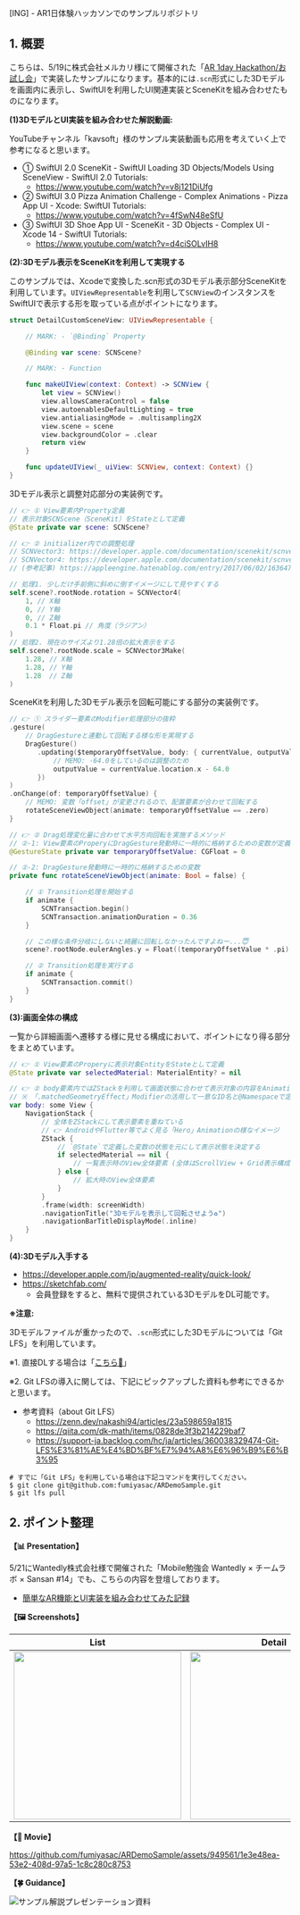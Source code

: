 [ING] - AR1日体験ハッカソンでのサンプルリポジトリ

## 1. 概要

こちらは、5/19に株式会社メルカリ様にて開催された「[AR 1day Hackathon/お試し会](https://melting-hack.connpass.com/event/317845/)」で実装したサンプルになります。基本的には`.scn`形式にした3Dモデルを画面内に表示し、SwiftUIを利用したUI関連実装とSceneKitを組み合わせたものになります。

__(1)3DモデルとUI実装を組み合わせた解説動画:__ 

YouTubeチャンネル「kavsoft」様のサンプル実装動画も応用を考えていく上で参考になると思います。

- ① SwiftUI 2.0 SceneKit - SwiftUI Loading 3D Objects/Models Using SceneView - SwiftUI 2.0 Tutorials: 
  - https://www.youtube.com/watch?v=v8j121DiUfg
- ② SwiftUI 3.0 Pizza Animation Challenge - Complex Animations - Pizza App UI - Xcode: SwiftUI Tutorials:
  - https://www.youtube.com/watch?v=4fSwN48eSfU
- ③ SwiftUI 3D Shoe App UI - SceneKit - 3D Objects - Complex UI - Xcode 14 - SwiftUI Tutorials:
  - https://www.youtube.com/watch?v=d4ciSOLvIH8

__(2):3Dモデル表示をSceneKitを利用して実現する__ 

このサンプルでは、Xcodeで変換した.scn形式の3Dモデル表示部分SceneKitを利用しています。`UIViewRepresentable`を利用して`SCNView`のインスタンスをSwiftUIで表示する形を取っている点がポイントになります。

```swift
struct DetailCustomSceneView: UIViewRepresentable {

    // MARK: - `@Binding` Property

    @Binding var scene: SCNScene?

    // MARK: - Function

    func makeUIView(context: Context) -> SCNView {
        let view = SCNView()
        view.allowsCameraControl = false
        view.autoenablesDefaultLighting = true
        view.antialiasingMode = .multisampling2X
        view.scene = scene
        view.backgroundColor = .clear
        return view
    }

    func updateUIView(_ uiView: SCNView, context: Context) {}
}
```

3Dモデル表示と調整対応部分の実装例です。

```swift
// 👉 ① View要素内Property定義
// 表示対象SCNScene（SceneKit）をStateとして定義
@State private var scene: SCNScene?

// 👉 ② initializer内での調整処理
// SCNVector3: https://developer.apple.com/documentation/scenekit/scnvector3
// SCNVector4: https://developer.apple.com/documentation/scenekit/scnvector4
// (参考記事) https://appleengine.hatenablog.com/entry/2017/06/02/163647

// 処理1. 少しだけ手前側に斜めに倒すイメージにして見やすくする
self.scene?.rootNode.rotation = SCNVector4(
    1, // X軸
    0, // Y軸
    0, // Z軸
    0.1 * Float.pi // 角度（ラジアン）
)
// 処理2. 現在のサイズより1.28倍の拡大表示をする
self.scene?.rootNode.scale = SCNVector3Make(
    1.28, // X軸
    1.28, // Y軸
    1.28  // Z軸
)
```

SceneKitを利用した3Dモデル表示を回転可能にする部分の実装例です。

```swift
// 👉 ① スライダー要素のModifier処理部分の抜粋
.gesture(
    // DragGestureと連動して回転する様な形を実現する
    DragGesture()
       .updating($temporaryOffsetValue, body: { currentValue, outputValue, _ in
           // MEMO: -64.0をしているのは調整のため
           outputValue = currentValue.location.x - 64.0
       })
)
.onChange(of: temporaryOffsetValue) {
    // MEMO: 変数「offset」が変更されるので、配置要素が合わせて回転する
    rotateSceneViewObject(animate: temporaryOffsetValue == .zero)
}

// 👉 ② Drag処理変化量に合わせて水平方向回転を実施するメソッド
// ②-1: View要素のProperyにDragGesture発動時に一時的に格納するための変数が定義されている
@GestureState private var temporaryOffsetValue: CGFloat = 0

// ②-2: DragGesture発動時に一時的に格納するための変数
private func rotateSceneViewObject(animate: Bool = false) {

    // ① Transition処理を開始する
    if animate {
        SCNTransaction.begin()
        SCNTransaction.animationDuration = 0.36
    }

    // この様な条件分岐にしないと綺麗に回転しなかったんですよねー...😇
    scene?.rootNode.eulerAngles.y = Float((temporaryOffsetValue * .pi) / 180.0)

    // ② Transition処理を実行する
    if animate {
        SCNTransaction.commit()
    }
}
```

__(3):画面全体の構成__ 

一覧から詳細画面へ遷移する様に見せる構成において、ポイントになり得る部分をまとめています。

```swift
// 👉 ① View要素のProperyに表示対象EntityをStateとして定義
@State private var selectedMaterial: MaterialEntity? = nil

// 👉 ② body要素内ではZStackを利用して画面状態に合わせて表示対象の内容をAnimationを利用して切り替える
// ※ 「.matchedGeometryEffect」Modifierの活用して一意なID名と@Namespaceで定義する名前空間との紐付けを利用する
var body: some View {
    NavigationStack {
        // 全体をZStackにして表示要素を重ねている
        // 👉 AndroidやFlutter等でよく見る「Hero」Animationの様なイメージ
        ZStack {
            // `@State`で定義した変数の状態を元にして表示状態を決定する
            if selectedMaterial == nil {
                // 一覧表示時のView全体要素 (全体はScrollView + Grid表示構成)     
            } else {
                // 拡大時のView全体要素
            }
        }
        .frame(width: screenWidth)
        .navigationTitle("3Dモデルを表示して回転させよう♻️")
        .navigationBarTitleDisplayMode(.inline)
    }
}
```

__(4):3Dモデル入手する__ 

- https://developer.apple.com/jp/augmented-reality/quick-look/
- https://sketchfab.com/
  - 会員登録をすると、無料で提供されている3DモデルをDL可能です。

__※注意:__ 

3Dモデルファイルが重かったので、`.scn`形式にした3Dモデルについては「Git LFS」を利用しています。

※1. 直接DLする場合は「[こちら💁](https://www.dropbox.com/scl/fo/hacm1dj7om0w43qjjxt1i/ABj3u26s3sAKh99GXz_OBAM?rlkey=l8x01s2v999f1wlag23p6i1aw&st=9s884snh&dl=0)」

※2. Git LFSの導入に関しては、下記にピックアップした資料も参考にできるかと思います。

- 参考資料（about Git LFS）
  - https://zenn.dev/nakashi94/articles/23a598659a1815
  - https://qiita.com/dk-math/items/0828de3f3b214229baf7
  - https://support-ja.backlog.com/hc/ja/articles/360038329474-Git-LFS%E3%81%AE%E4%BD%BF%E7%94%A8%E6%96%B9%E6%B3%95

```shell
# すでに「Git LFS」を利用している場合は下記コマンドを実行してください。
$ git clone git@github.com:fumiyasac/ARDemoSample.git
$ git lfs pull
```

## 2. ポイント整理

__【📊 Presentation】__

5/21にWantedly株式会社様で開催された「Mobile勉強会 Wantedly × チームラボ × Sansan #14」でも、こちらの内容を登壇しております。

- [簡単なAR機能とUI実装を組み合わせてみた記録](https://speakerdeck.com/fumiyasac0921/jian-dan-naarji-neng-touishi-zhuang-wozu-mihe-wasetemitaji-lu)

__【🖼️ Screenshots】__

List | Detail
:--: | :--:
<img src="./images/00-sample-capture-list.png" width="300" /> | <img src="./images/00-sample-capture-detail.png" width="300" />

__【🎥 Movie】__

https://github.com/fumiyasac/ARDemoSample/assets/949561/1e3e48ea-53e2-408d-97a5-1c8c280c8753

__【🍀 Guidance】__

![サンプル解説プレゼンテーション資料](./images/presentations.png)
